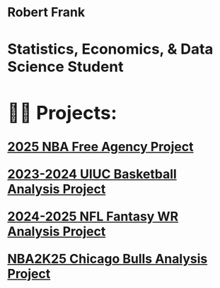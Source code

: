 <h1>Robert Frank <br/><a <h1>
<h3> Statistics, Economics, & Data Science Student</h3>

<h2>👨‍💻 Projects:</h2>

[2025 NBA Free Agency Project](https://github.com/robertfrank1007/2025_NBA_Free_Agency_Project.git)

[2023-2024 UIUC Basketball Analysis Project](https://github.com/robertfrank1007/Illinois-Baketball-Project)

[2024-2025 NFL Fantasy WR Analysis Project](https://github.com/robertfrank1007/NFL-Fantasy-Wide-Receiver-Analysis-Project)

[NBA2K25 Chicago Bulls Analysis Project](https://github.com/robertfrank1007/2024-2025_Chicago_Bulls_Lineup_Analysis_Project)
